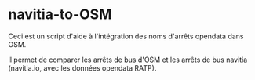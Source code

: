 navitia-to-OSM
============

Ceci est un script d'aide à l'intégration des noms d'arrêts opendata dans OSM.

Il permet de comparer les arrêts de bus d'OSM et les arrêts de bus navitia (navitia.io, avec les données opendata RATP).

